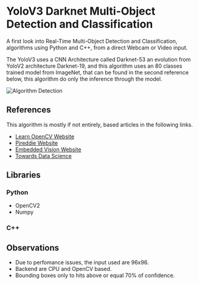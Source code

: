 # YoloV3 Darknet Multi-Object Detection and Classification

A first look into Real-Time Multi-Object Detection and Classification, algorithms using Python and C++, from a direct Webcam or Video input.

The YoloV3 uses a CNN Architecture called Darknet-53 an evolution from YoloV2 architecture Darknet-19, and this algorithm uses an 80 classes trained model from ImageNet, that can be found in the second reference below, this algorithm do only the inference through the model.

![Algorithm Detection](https://i.ibb.co/mtNyKQT/iss.png)


## References

This algorithm is mostly if not entirely, based articles in the following links.

- [Learn OpenCV Website](https://www.learnopencv.com/deep-learning-based-object-detection-using-yolov3-with-opencv-python-c/)
- [Pjreddie Website](https://pjreddie.com/darknet/yolo/)
- [Embedded Vision Website](https://www.embedded-vision.com/academy/Embedded_Vision_Alliance_Meetup_March_2019_OpenCV.pdf)
- [Towards Data Science](https://towardsdatascience.com/yolo-v3-object-detection-53fb7d3bfe6b)

## Libraries

### Python

- OpenCV2
- Numpy

### C++



## Observations

- Due to perfomance issues, the input used are 96x96.
- Backend are CPU and OpenCV based.
- Bounding boxes only to hits above or equal 70% of confidence.

